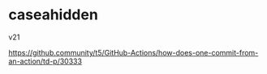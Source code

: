 # caseahidden
v21


https://github.community/t5/GitHub-Actions/how-does-one-commit-from-an-action/td-p/30333
